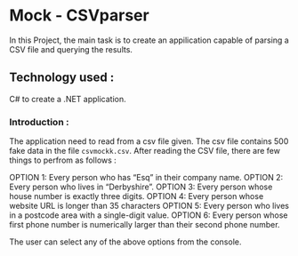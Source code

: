 # Mock - CSVparser

In this Project, the main task is to create an appilication capable of parsing a CSV file and querying the results. 

## Technology used : 
C# to create a .NET application.

### Introduction :

The application need to read from a csv file given. The csv file contains 500 fake data in the file `csvmockk.csv`. After reading the CSV file, there are few things to perfrom as follows :

OPTION 1: Every person who has “Esq” in their company name.
OPTION 2: Every person who lives in “Derbyshire”.
OPTION 3: Every person whose house number is exactly three digits.
OPTION 4: Every person whose website URL is longer than 35 characters
OPTION 5: Every person who lives in a postcode area with a single-digit value.
OPTION 6: Every person whose first phone number is numerically larger than their second phone number.

The user can select any of the above options from the console. 



